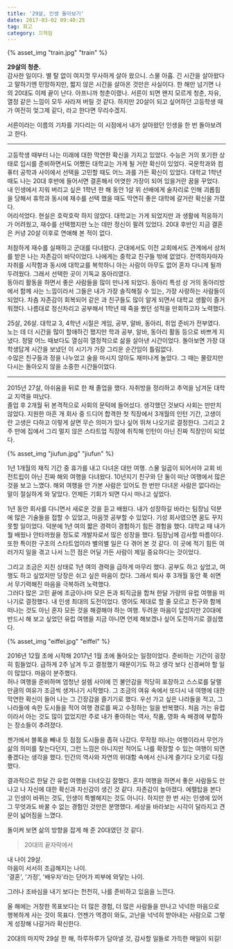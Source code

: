 ```yaml
---
title: '29살, 인생 돌아보기'
date: 2017-03-02 09:40:25
tag: 회고
category: 끄적임
---
```

{% asset_img "train.jpg" "train" %}


<span class=blue>**29살의 청춘.**</span>  
감사한 일이다. 별 탈 없이 여지껏 무사하게 살아 왔으니. 스물 아홉. 긴 시간을 살아왔다고 말하기엔 민망하지만, 짧지 않은 시간을 살아온 것만은 사실이다. 한 해만 넘기면 나의 20대도 이제 끝이 난다. 아프니까 청춘이랬나. 서른이 되면 왠지 모르게 청춘, 자유, 열정 같은 느낌이 모두 사라져 버릴 것 같다. 하지만 20살이 되고 싶어하던 고등학생 때가 여전히 엊그제 같다, 라고 한다면 무리수겠지.

서른이라는 이름의 기차를 기다리는 이 시점에서 내가 살아왔던 인생을 한 번 돌아보려고 한다.

---
고등학생 때부터 나는 미래에 대한 막연한 확신을 가지고 있었다. 수능은 거의 포기한 상태로 입시를 준비하면서도 어쨌든 대학교는 가게 될 거란 확신이 있었다. 국문학과와 컴퓨터 공학과 사이에서 선택을 고민할 때도 어느 과를 가든 확신이 있었다. 대학교 1학년 때도 나는 20대 후반에 들어서면 결혼해서 어엿한 가장이 되어 있을거란 꿈을 꾸었다. 내 인생에서 지워 버리고 싶은 1학년 한 해 동안 1살 위 선배에게 술자리로 인해 괴롭힘을 당해서 휴학과 동시에 재수를 선택 했을 때도 막연히 좋은 대학에 갈거란 확신을 가졌다.  
어리석었다. 현실은 호락호락 하지 않았다. 대학교는 가게 되었지만 과 생활에 적응하기가 어려웠고, 재수를 선택했지만 노는 데만 정신이 팔려 있었다. 20대 후반인 지금 결혼은 커녕 20살 이후로 연애해 본 적이 없다.

처참하게 재수를 실패하고 군대를 다녀왔다. 군대에서도 이전 교회에서도 관계에서 상처를 받은 나는 자존감이 바닥이었다. 나에게는 중학교 친구들 밖에 없었다. 전역하자마자 자취를 시작함과 동시에 대학교를 복학하니 아는 사람이 아무도 없어 혼자 다니게 될까 두려웠다. 그래서 선택한 곳이 기독교 동아리였다.  
동아리 활동을 하면서 좋은 사람들을 많이 만나게 되었다. 동아리 특성 상 거의 동아리방에서 함께 사는 느낌이라서 그들은 내가 가장 솔직해질 수 있는, 가장 사랑하는 사람들이 되었다. 차츰 자존감이 회복되어 같은 과 친구들도 많이 알게 되면서 대학교 생활이 즐거워졌다. 나름대로 정신차리고 공부해서 1학년 때 죽을 쒔던 성적을 만회하고자 노력했다.

25살, 26살. 대학교 3, 4학년 시절은 게임, 공부, 알바, 동아리, 취업 준비가 전부였다. 노는 데 더 시간을 많이 할애하긴 했지만 학과 공부, 알바, 동아리 활동 등으로 바쁘게 지냈다. 정말 어느 때보다도 열심히 열정적으로 삶을 살아낸 시간이었다. 돌아보면 가장 대학생답게 시간을 보냈던 이 시기가 가장 그리운 순간임이 틀림없다.  
수많은 친구들과 정을 나누었고 술을 마시지 않아도 재미나게 놀았다. 그 때는 몰랐지만 다시는 돌아오지 않을 소중한 시간들이었다.

---
2015년 27살, 아쉬움을 뒤로 한 채 졸업을 했다. 자취방을 정리하고 추억을 남겨둔 대학교 지역을 떠났다.  
졸업 후 2개월 뒤 본격적으로 사회의 문턱에 들어섰다. 생각했던 것보다 사회는 만만치 않았다. 지원한 마흔 개 회사 중 드디어 합격한 첫 직장에서 3개월의 인턴 기간, 고생이란 고생은 다하고 이렇게 살면 무슨 의미가 있나 싶어 뛰쳐 나오기로 결정한다. 그리고 2주 만에 집에서 그리 멀지 않은 스타트업 직장에 취직해 인턴이 아닌 진짜 직장인이 되었다.

{% asset_img "jiufun.jpg" "jiufun" %}

1년 1개월의 재직 기간 중 휴가를 내고 다녀온 대만 여행. 스물 일곱이 되어서야 교회 비전트립이 아닌 진짜 해외 여행을 다녀왔다. 10년지기 친구와 단 둘이 떠난 여행에서 많은 것을 보고 느꼈다. 해외 여행을 안 가본 사람은 있어도 한 번만 다녀온 사람은 없다라는 말이 절실하게 와 닿았다. 언제든 기회가 되면 다시 떠나고 싶었다.

1년 동안 회사를 다니면서 새로운 것을 듣고 배웠다. 내가 성장하길 바라는 팀장님 덕분에 많은 기술들을 접할 수 있었고, 마음껏 공부할 수 있었다. 기성 회사였으면 꿈도 꾸지 못할 일이었다. 덕분에 1년 여의 짧은 경력이 경험하기 힘든 경험을 했다. 대학교 때 내가 뭘 배웠나 안타까웠을 정도로 개발자로서 많은 성장을 했다. 팀장님께 감사할 따름이다. 또한 특이한 구조의 스타트업이라 별의별 일은 다 겪어 본 것 같다. 이 곳에 적기 힘든 여러가지 일을 겪고 나서 느낀 점은 어딜 가든 사람이 제일 중요하다는 것이었다.

그리고 조금은 지친 상태로 1년 여의 경력을 급하게 마무리 했다. 공부도 하고 싶었고, 여행도 하고 싶었지만 당장은 쉬고 싶은 마음이 컸다. 그래서 퇴사 후 3개월 동안 푹 쉬면서 무기력해진 마음을 극복하려 노력했다.  
그러다 많은 고민 끝에 조금이나마 모은 돈과 퇴직금을 합쳐 한달 가량의 유럽 여행을 떠나기로 결정했다. 내 인생 최대의 도전이었다. 영어도 제대로 할 줄 모르고 친구와 함께 떠나는 것도 아닌 혼자 모든 것을 해결해야 하는 여행. 두려운 마음이 앞섰지만 20대에 반드시 해 보고 싶었던 유럽 여행을 지금 아니면 언제 해보겠나 싶어 도전하기로 결심했다.

{% asset_img "eiffel.jpg" "eiffel" %}

2016년 12월 초에 시작해 2017년 1월 초에 돌아오는 일정이었다. 준비하는 기간이 굉장히 힘들었다. 급하게 2주 남겨 두고 결정했기 때문이기도 하고 생각 보다 신경써야 할 일이 많았다. 마음이 분주했다.  
허나 여행을 준비하며 엄청난 설렘 사이에 낀 불안감을 적당히 포장하고 스스로를 달랠 만큼의 여유가 조금씩 생겨나기 시작했다. 그 조금의 여유 속에서 또다시 내 여행에 대한 막연한 확신이 들어 나는 그 긴장감을 즐기기로 했다. 우선 가고 싶은 나라들을 적고, 그 나라들에 속한 도시들을 적어 여행 경로를 짜고 수정하는 일을 반복했다. 처음 가는 유럽이라서 아는 것도 많이 없었지만 주로 내가 좋아하는 역사, 작품, 영화 속 배경에 부합하는 장소들이 추려졌다.

젠가에서 블록을 빼내 듯 점점 도시들을 좁혀 나갔다. 무작정 떠나는 여행이라서 무언가 삶의 의미를 찾는다던지, 그런 느낌은 아니지만 적어도 나를 확장할 수 있는 여행이 되면 좋겠다는 생각을 했다. 인간의 역사와 자연의 위대함 속에서 신나게 즐기다 오기로 다짐했다.

결과적으로 한달 간 유럽 여행을 다녀오길 잘했다. 혼자 여행을 하면서 좋은 사람들도 만나고 나 자신에 대한 확신과 자신감이 생긴 것 같다. 자존감이 높아졌다. 에펠탑을 본다고 인생이 바뀌는 것도, 인생이 특별해지는 것도 아니다. 하지만 한 번 사는 인생에 있어 그 무엇과도 바꿀 수 없는 경험인 것만은 분명했다. 세상을 바라보는 시각이 달라지고 견문이 넓어짐을 느꼈다.


돌이켜 보면 삶의 방향을 잡게 해 준 20대였던 것 같다.

> 20대의 끝자락에서 

내 나이 29살.  
마음이 서서히 조급해지는 나이.  
'결혼', '가정', '배우자'라는 단어가 피부에 와닿는 나이.

그러나 조바심을 내기 보다는 천천히, 나를 준비하고 있음을 느낀다.

올 해에는 거창한 목표보다는 더 많은 경험, 더 많은 사람들을 만나고 넉넉한 마음으로 행복하게 사는 것이 목표다. 언젠가 역경이 와도, 고난을 넉넉히 받아내는 사람으로 그렇게 성장해 나갈거라 확신한다.

20대의 마지막 29살 한 해, 하루하루가 담아낼 것, 감사할 일들로 가득한 매일이 되길!